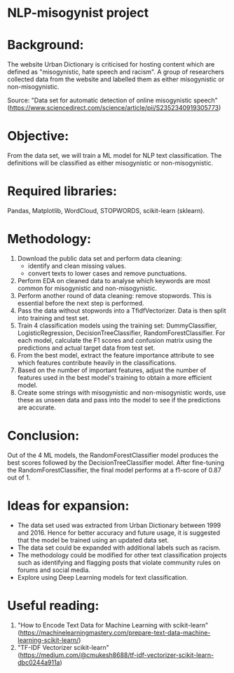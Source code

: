 # NLP-misogynist project

# Background: 
The website Urban Dictionary is criticised for hosting content which are defined as "misogynistic, hate speech and racism". A group of researchers collected data from the website and labelled them as either misogynistic or non-misogynistic. 

Source: "Data set for automatic detection of online misogynistic speech" (https://www.sciencedirect.com/science/article/pii/S2352340919305773)

# Objective: 
From the data set, we will train a ML model for NLP text classification. The definitions will be classified as either misogynistic or non-misogynistic.

# Required libraries:
Pandas, Matplotlib, WordCloud, STOPWORDS, scikit-learn (sklearn).

# Methodology:
1) Download the public data set and perform data cleaning:
    - identify and clean missing values.
    - convert texts to lower cases and remove punctuations.
2) Perform EDA on cleaned data to analyse which keywords are most common for misogynistic and non-misogynistic.
3) Perform another round of data cleaning: remove stopwords. This is essential before the next step is performed.
4) Pass the data without stopwords into a TfidfVectorizer. Data is then split into training and test set.
5) Train 4 classification models using the training set: DummyClassifier, LogisticRegression, DecisionTreeClassifier, RandomForestClassifier. For each model, calculate the F1 scores and confusion matrix using the predictions and actual target data from test set.
6) From the best model, extract the feature importance attribute to see which features contribute heavily in the classifications.
7) Based on the number of important features, adjust the number of features used in the best model's training to obtain a more efficient model.
8) Create some strings with misogynistic and non-misogynistic words, use these as unseen data and pass into the model to see if the predictions are accurate.

# Conclusion: 
Out of the 4 ML models, the RandomForestClassifier model produces the best scores followed by the DecisionTreeClassifier model. After fine-tuning the RandomForestClassifier, the final model performs at a f1-score of 0.87 out of 1. 

# Ideas for expansion:
- The data set used was extracted from Urban Dictionary between 1999 and 2016. Hence for better accuracy and future usage, it is suggested that the model be trained using an updated data set. 
- The data set could be expanded with additional labels such as racism.
- The methodology could be modified for other text classification projects such as identifying and flagging posts that violate community rules on forums and social media. 
- Explore using Deep Learning models for text classification.

# Useful reading:
1) "How to Encode Text Data for Machine Learning with scikit-learn" (https://machinelearningmastery.com/prepare-text-data-machine-learning-scikit-learn/)
2) "TF-IDF Vectorizer scikit-learn" (https://medium.com/@cmukesh8688/tf-idf-vectorizer-scikit-learn-dbc0244a911a)
